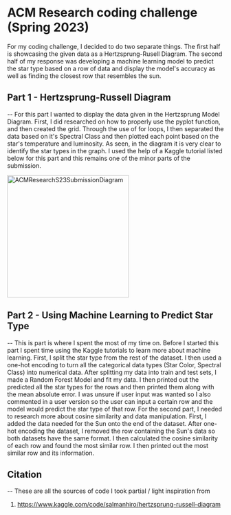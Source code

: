 # ACM Research coding challenge (Spring 2023)

For my coding challenge, I decided to do two separate things. The first half is showcasing the given data as a Hertzsprung-Rusell Diagram. The second half of my response was developing a machine learning model to predict the star type based on a row of data and display the model's accuracy as well as finding the closest row that resembles the sun.

## Part 1 - Hertzsprung-Russell Diagram
--
For this part I wanted to display the data given in the Hertzsprung Model Diagram. First, I did researched on how to properly use the pyplot function, and then created the grid. Through the use of for loops, I then separated the data based on it's Spectral Class and then plotted each point based on the star's temperature and luminosity. As seen, in the diagram it is very clear to identify the star types in the graph. I used the help of a Kaggle tutorial listed below for this part and this remains one of the minor parts of the submission.

<img width="283" alt="ACMResearchS23SubmissionDiagram" src="https://user-images.githubusercontent.com/112922058/216223291-955e3cd1-e18c-40a0-949d-2867d665910e.png">


## Part 2 - Using Machine Learning to Predict Star Type
--
This is part is where I spent the most of my time on. Before I started this part I spent time using the Kaggle tutorials to learn more about machine learning. First, I split the star type from the rest of the dataset. I then used a one-hot encoding to turn all the categorical data types (Star Color, Spectral Class) into numerical data. After splitting my data into train and test sets, I made a Random Forest Model and fit my data. I then printed out the predicted all the star types for the rows and then printed them along with the mean absolute error. I was unsure if user input was wanted so I also commented in a user version so the user can input a certain row and the model would predict the star type of that row. For the second part, I needed to research more about cosine similarity and data manipulation. First, I added the data needed for the Sun onto the end of the dataset. After one-hot encoding the dataset, I removed the row containing the Sun's data so both datasets have the same format. I then calculated the cosine similarity of each row and found the most similar row. I then printed out the most similar row and its information.

## Citation
--
These are all the sources of code I took partial / light inspiration from
1.  https://www.kaggle.com/code/salmanhiro/hertzsprung-russell-diagram 
